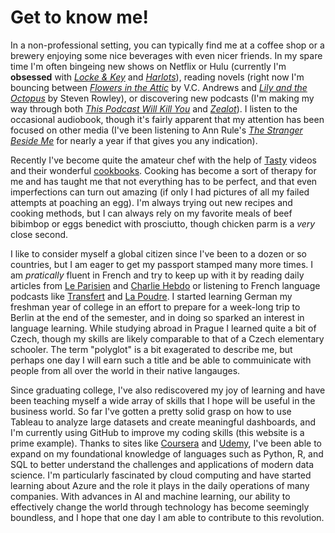 # Get to know me!
In a non-professional setting, you can typically find me at a coffee shop or a brewery enjoying some nice beverages with even nicer friends. In my spare time I'm often bingeing new shows on Netflix or Hulu (currently I'm **obsessed** with [*Locke & Key*](https://www.netflix.com/title/80241239) and [*Harlots*](https://www.hulu.com/series/harlots-18edbd1f-3e9f-46a0-8dc4-02ff7b1eef63)), reading novels (right now I'm bouncing between [*Flowers in the Attic*](https://www.goodreads.com/book/show/43448.Flowers_in_the_Attic) by V.C. Andrews and [*Lily and the Octopus*](https://www.goodreads.com/book/show/27276262-lily-and-the-octopus) by Steven Rowley), or discovering new podcasts (I'm making my way through both [*This Podcast Will Kill You*](http://thispodcastwillkillyou.com) and [*Zealot*](https://www.facebook.com/zealotpodcast/)). I listen to the occasional audiobook, though it's fairly apparent that my attention has been focused on other media (I've been listening to Ann Rule's [*The Stranger Beside Me*](https://www.audible.com/pd/The-Stranger-Beside-Me-Audiobook/B007NLYK0A?pf_rd_p=6a5ce8e4-798e-4a64-8bc5-71dcf66d673f&pf_rd_r=9MN8CJEQAZRAQ820EY0B&ref=a_lib_c4_libItem_B007NLYK0A) for nearly a year if that gives you any indication).

Recently I've become quite the amateur chef with the help of [Tasty](https://www.youtube.com/channel/UCJFp8uSYCjXOMnkUyb3CQ3Q/featured) videos and their wonderful [cookbooks](https://www.tastyshop.com/cookbook). Cooking has become a sort of therapy for me and has taught me that not everything has to be perfect, and that even imperfections can turn out amazing (if only I had pictures of all my failed attempts at poaching an egg). I'm always trying out new recipes and cooking methods, but I can always rely on my favorite meals of beef bibimbop or eggs benedict with prosciutto, though chicken parm is a *very* close second.  

I like to consider myself a global citizen since I've been to a dozen or so countries, but I am eager to get my passport stamped many more times. I am *pratically* fluent in French and try to keep up with it by reading daily articles from [Le Parisien](https://www.leparisien.fr) and [Charlie Hebdo](https://charliehebdo.fr) or listening to French language podcasts like [Transfert](http://www.slate.fr/podcasts/) and [La Poudre](http://www.nouvellesecoutes.fr/la-poudre/). I started learning German my freshman year of college in an effort to prepare for a week-long trip to Berlin at the end of the semester, and in doing so sparked an interest in language learning. While studying abroad in Prague I learned quite a bit of Czech, though my skills are likely comparable to that of a Czech elementary schooler. The term "polyglot" is a bit exagerated to describe me, but perhaps one day I will earn such a title and be able to commuinicate with people from all over the world in their native langauges.  

Since graduating college, I've also rediscovered my joy of learning and have been teaching myself a wide array of skills that I hope will be useful in the business world. So far I've gotten a pretty solid grasp on how to use Tableau to analyze large datasets and create meaningful dashboards, and I'm currently using GitHub to improve my coding skills (this website is a prime example). Thanks to sites like [Coursera](https://www.coursera.org) and [Udemy](https://www.udemy.com), I've been able to expand on my foundational knowledge of languages such as Python, R, and SQL to better understand the challenges and applications of modern data science. I'm particularly fascinated by cloud computing and have started learning about Azure and the role it plays in the daily operations of many companies. With advances in AI and machine learning, our ability to effectively change the world through technology has become seemingly boundless, and I hope that one day I am able to contribute to this revolution.
